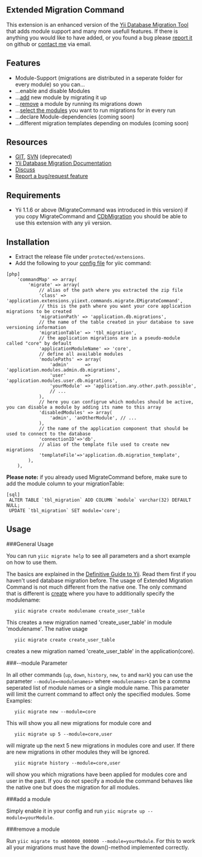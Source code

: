 Extended Migration Command
--------------------------

This extension is an enhanced version of the [Yii Database Migration Tool](http://www.yiiframework.com/doc/guide/1.1/en/database.migration)
that adds module support and many more usefull features. If there is anything you would like to have added, or you found a bug
please [report it](https://github.com/yiiext/migrate-command/issues) on github or [contact me](mailto:mail@cebe.cc) via email.

Features
--------

* Module-Support (migrations are distributed in a seperate folder for every module) so you can...
 * ...enable and disable Modules
 * ...[add](#hh8) new module by migrating it up
 * ...[remove](#hh9) a module by running its migrations down
 * ...[select the modules](#hh7) you want to run migrations for in every run
 * ...declare Module-dependencies (coming soon)
 * ...different migration templates depending on modules (coming soon)

Resources
---------

* [GIT](https://github.com/yiiext/migrate-command), [SVN](http://code.google.com/p/yiiext/source/browse/trunk/app/extensions/yiiext/commands/migrate) (deprecated)
* [Yii Database Migration Documentation](http://www.yiiframework.com/doc/guide/1.1/en/database.migration)
* [Discuss](http://www.yiiframework.com/forum/index.php?/topic/22471-extension-extended-database-migration/)
* [Report a bug/request feature](https://github.com/yiiext/migrate-command/issues)

Requirements
------------

* Yii 1.1.6 or above (MigrateCommand was introduced in this version)
if you copy MigrateCommand and [CDbMigration](http://www.yiiframework.com/doc/api/1.1/CDbMigration) you should be able to use this
extension with any yii version.

Installation
------------

* Extract the release file under `protected/extensions`.
* Add the following to your [config file](http://www.yiiframework.com/doc/guide/1.1/en/database.migration#customizing-migration-command) for yiic command:

~~~
[php]
	'commandMap' => array(
        'migrate' => array(
            // alias of the path where you extracted the zip file
            'class' => 'application.extensions.yiiext.commands.migrate.EMigrateCommand',
            // this is the path where you want your core application migrations to be created
            'migrationPath' => 'application.db.migrations',
            // the name of the table created in your database to save versioning information
            'migrationTable' => 'tbl_migration',
	        // the application migrations are in a pseudo-module called "core" by default
            'applicationModuleName' => 'core',
	        // define all available modules
	        'modulePaths' => array(
		        'admin'      => 'application.modules.admin.db.migrations',
		        'user'       => 'application.modules.user.db.migrations',
		        'yourModule' => 'application.any.other.path.possible',
		        // ...
	        ),
	        // here you can configrue which modules should be active, you can disable a module by adding its name to this array
	        'disabledModules' => array(
	            'admin', 'anOtherModule', // ...
	        ),
	        // the name of the application component that should be used to connect to the database
            'connectionID'=>'db',
            // alias of the template file used to create new migrations
            'templateFile'=>'application.db.migration_template',
        ),
    ),
~~~
**Please note:** if you already used MigrateCommand before, make sure to add the module column to your migrationTable:

~~~
[sql]
 ALTER TABLE `tbl_migration` ADD COLUMN `module` varchar(32) DEFAULT NULL;
 UPDATE `tbl_migration` SET module='core';
~~~

Usage
-----

###General Usage

You can run `yiic migrate help` to see all parameters and a short example on how to use them.

The basics are explained in the [Definitive Guide to Yii](http://www.yiiframework.com/doc/guide/1.1/en/database.migration). Read them first if you haven't used database migration before.
The usage of Extended Migration Command is not much different from the native one.
The only command that is different is [create](http://www.yiiframework.com/doc/guide/1.1/en/database.migration#creating-migrations) where you have to additionally specify the modulename:

~~~
   yiic migrate create modulename create_user_table
~~~
This creates a new migration named 'create_user_table' in module 'modulename'. The native usage

~~~
   yiic migrate create create_user_table
~~~
creates a new migration named 'create_user_table' in the application(core).

###--module Parameter

In all other commands (`up`, `down`, `history`, `new`, `to` and `mark`) you can use the parameter `--module=<modulenames>` where `<modulenames>` can be a comma seperated list of module names or a single module name. This parameter will limit the current command to affect only the specified modules.
Some Examples:

~~~
   yiic migrate new --module=core
~~~
This will show you all new migrations for module core and

~~~
   yiic migrate up 5 --module=core,user
~~~
will migrate up the next 5 new migrations in modules core and user. If there are new migrations in other modules they will be ignored.

~~~
   yiic migrate history --module=core,user
~~~
will show you which migrations have been applied for modules core and user in the past.
If you do not specify a module the command behaves like the native one but does the migration for all modules.

###add a module

Simply enable it in your config and run `yiic migrate up --module=yourModule`.

###remove a module

Run `yiic migrate to m000000_000000 --module=yourModule`. For this to work all your migrations must have the down()-method implemented correctly.
